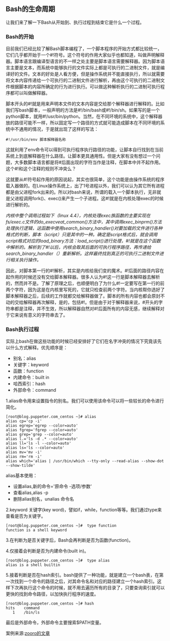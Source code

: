 ## Bash的生命周期

让我们来了解一下Bash从开始到、执行过程到结束它是什么一个过程。

### Bash的开始

目前我们已经比较了解Bash脚本编程了，一个脚本程序的开始方式都比较统一，它们几乎都开始于一个\#!符号。这个符号的作用大家似乎也都知道，叫做声明解释器。脚本语言跟编译型语言的不一样之处主要是脚本语言需要解释器。因为脚本语言主要是文本，而系统中能够执行的文件实际上都是可执行的二进制文件，就是编译好的文件。文本的好处是人看方便，但是操作系统并不能直接执行，所以就需要将文本内容传递给一个可执行的二进制文件进行解析，再由这个可执行的二进制文件根据脚本的内容所确定的行为进行执行。可以做这种解析执行的二进制可执行程序都可以叫做解释器。

脚本开头的\#!就是用来声明本文件的文本内容是交给那个解释器进行解释的。比如我们写bash脚本，一般声明的方法是\#!/bin/bash或\#!/bin/sh。如果写的是一个python脚本，就用\#!/usr/bin/python。当然，在不同环境的系统中，这个解释器放的路径可能不一样，所以固定写一个路径的方式就可能造成脚本在不同环境的系统中不通用的情况，于是就出现了这样的写法：

```
#!/usr/bin/env 脚本解释器名称
```

这就利用了env命令可以得到可执行程序执行路径的功能，让脚本自行找到在当前系统上到底解释器在什么路径。让脚本更具通用性。但是大家有没有想过一个问题，大多数脚本语言都是将\#后面出现的字符当作是注释，在脚本中并不起作用。这个\#!和这个注释的规则不冲突么？

这就要从\#!符号起作用的原因说起，其实也很简单，这个功能是由操作系统的程序载入器做的。在Linux操作系统上，出了1号进程以外，我们可以认为其它所有进程都是由父进程fork出来的。所以对bash来说，所谓的载入一个脚本执行，无非就是父进程调用fork\(\)、exec\(\)来产生一个子进程。这\#!就是在内核处理exec的时候进行解析的。

_内核中整个调用过程如下（linux 4.4），内核处理exec族函数的主要实现在fs/exec.c文件的do\_execveat\_common\(\)方法中，其中调用exec\_binprm\(\)方法处理执行逻辑，这函数中使用search\_binary\_handler\(\)对要加载的文件进行各种格式的判断，脚本（script）只是其中的一种。确定是script格式后，就会调用script格式对应的load\_binary方法：load\_script\(\)进行处理，\#!就是在这个函数中解析的。解析到了\#!以后，内核会取其后面的可执行程序路径，再传递给search\_binary\_handler（）重新解析。这样最终找到真正的可执行二进制文件进行相关执行操作。_

因此，对脚本第一行的\#!解析，其实是内核给我们变的魔术。\#!后面的路径内容在起作用的时候还没有交给脚本解释器。很多人认为\#!这一行是脚本解释器去解析的，然而并不是。了解了原理之后，也顺便明白了为什么\#!一定要写在第一行的前两个字符，因为这是在内核里写死的，它就只检查前两个字符。当内核帮你选好了脚本解释器之后，后续的工作就都交给解释器做了。脚本的所有内容也都会原封不动的交给解释器再次解释，是的，包括\#!。但是由于对于解释器来说，\#开头的字符串都是注释，并不生效，所以解释器自然对\#!后面所有的内容无感，继续解释对于它来说有意义的字符串去了。

### Bash执行过程

实际上bash在做这些功能的时候已经安排好了它们在名字冲突的情况下究竟该先以什么方式解释。优先顺序是：

* 别名：alias
* 关键字：keyword
* 函数：function
* 内建命令：built in
* 哈西索引：hash
* 外部命令：command

1.alias命令用来设置指令的别名。我们可以使用该命令可以将一些较长的命令进行简化。

```
[root@blog.puppeter.com_centos ~]# alias
alias cp='cp -i'
alias egrep='egrep --color=auto'
alias fgrep='fgrep --color=auto'
alias grep='grep --color=auto'
alias l.='ls -d .* --color=auto'
alias ll='ls -l --color=auto'
alias ls='ls --color=auto'
alias mv='mv -i'
alias rm='rm -i'
alias which='alias | /usr/bin/which --tty-only --read-alias --show-dot --show-tilde'
```

alias基本使用：

* 设置alias,新的命令='原命令 -选项/参数'
* 查看alias,alias -p
* 删除alias别名，unalias 命令名

2.keyword 关键字\(key word\)，譬如if，while，function等等。我们通过type来查看是否为关键字。

```
[root@blog.puppeter.com_centos ~]#  type function
function is a shell keyword
```

3.在判断为是否关键字后，Bash会再判断是否为函数\(function\)。

4.仅接着会判断是否为内建命令\(built in\)。

```
[root@blog.puppeter.com_centos ~]#  type alias
alias is a shell builtin
```

5.接着判断是否在hash索引。bash提供了一种功能，就是建立一个bash表，在第一次找到一个命令的路径之后，对其命令名和对应的路径建立一个hash索引。这样下次再执行这个命令的时候，就不用去遍历所有的目录了，只要查询索引就可以更快的找到命令路径，以加快执行程序的速度。

```
[root@blog.puppeter.com_centos ~]# hash
hits    command
   1    /bin/ls
```
最后是外部命令，外部命令主要搜索$PATH变量。

案例来源:[zooro的文章](https://mp.weixin.qq.com/s?__biz=MzIxNDMyODgyMA==&mid=2247483666&idx=1&sn=b3df5f3f8d8803fb88719463388db4ed&scene=0#wechat_redirect。)






